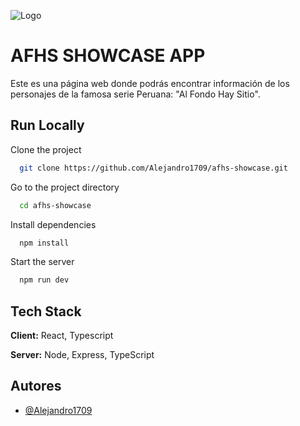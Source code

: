 ![Logo](https://larepublica.cronosmedia.glr.pe/original/2021/12/09/61b27df25d3be7570e364933.jpg)


# AFHS SHOWCASE APP

Este es una página web donde podrás encontrar información de los personajes de la famosa serie Peruana: "Al Fondo Hay Sitio".

## Run Locally

Clone the project

```bash
  git clone https://github.com/Alejandro1709/afhs-showcase.git
```

Go to the project directory

```bash
  cd afhs-showcase
```

Install dependencies

```bash
  npm install
```

Start the server

```bash
  npm run dev
```


## Tech Stack

**Client:** React, Typescript

**Server:** Node, Express, TypeScript


## Autores

- [@Alejandro1709](https://github.com/Alejandro1709)

